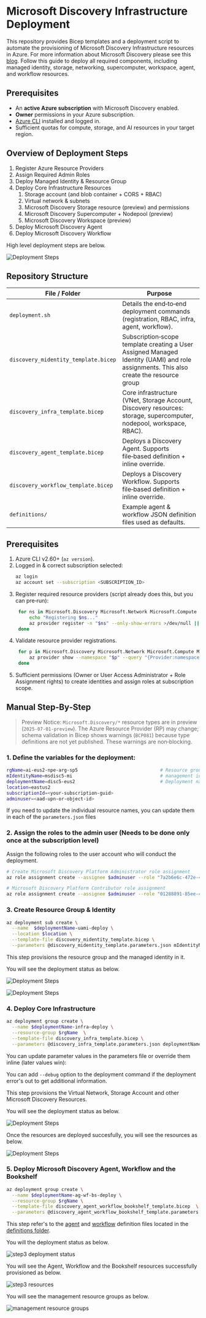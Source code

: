 # Microsoft Discovery Infrastructure Deployment

This repository provides Bicep templates and a deployment script to automate the provisioning of Microsoft Discovery Infrastructure resources in Azure. For more information about Microsoft Discovery please see this [blog](https://azure.microsoft.com/en-us/blog/transforming-rd-with-agentic-ai-introducing-microsoft-discovery/). Follow this guide to deploy all required components, including managed identity, storage, networking, supercomputer, workspace, agent, and workflow resources.

## Prerequisites

- An **active Azure subscription** with Microsoft Discovery enabled.
- **Owner** permissions in your Azure subscription.
- [Azure CLI](https://docs.microsoft.com/cli/azure/install-azure-cli) installed and logged in.
- Sufficient quotas for compute, storage, and AI resources in your target region.

## Overview of Deployment Steps

1. Register Azure Resource Providers
2. Assign Required Admin Roles
3. Deploy Managed Identity & Resource Group
4. Deploy Core Infrastructure Resources
   1. Storage account (and blob container + CORS + RBAC)
   2. Virtual network & subnets
   3. Microsoft Discovery Storage resource (preview) and permissions
   4. Microsoft Discovery Supercomputer + Nodepool (preview)
   5. Microsoft Discovery Workspace (preview)
5. Deploy Microsoft Discovery Agent
6. Deploy Microsoft Discovery Workflow

High level deployment steps are below. 

![Deployment Steps](/images/bicep_deployment_flow.png)

## Repository Structure
| File / Folder | Purpose |
|---------------|---------|
| `deployment.sh` | Details the end‑to‑end deployment commands (registration, RBAC, infra, agent, workflow). |
| `discovery_midentity_template.bicep` | Subscription‑scope template creating a User Assigned Managed Identity (UAMI) and role assignments. This also create the resource group|
| `discovery_infra_template.bicep`  | Core infrastructure (VNet, Storage Account, Discovery resources: storage, supercomputer, nodepool, workspace, RBAC). |
| `discovery_agent_template.bicep` | Deploys a Discovery Agent. Supports file‑based definition + inline override. |
| `discovery_workflow_template.bicep` | Deploys a Discovery Workflow. Supports file‑based definition + inline override. |
| `definitions/` | Example agent & workflow JSON definition files used as defaults. |

## Prerequisites
1. Azure CLI v2.60+ (`az version`).
2. Logged in & correct subscription selected:
   ```bash
   az login
   az account set --subscription <SUBSCRIPTION_ID>
   ```
3. Register required resource providers (script already does this, but you can pre‑run):
   ```bash
    for ns in Microsoft.Discovery Microsoft.Network Microsoft.Compute Microsoft.Storage Microsoft.ManagedIdentity Microsoft.AlertsManagement Microsoft.Authorization Microsoft.CognitiveServices Microsoft.ContainerInstance Microsoft.ContainerRegistry Microsoft.ContainerService Microsoft.DocumentDB Microsoft.Features Microsoft.KeyVault Microsoft.MachineLearningServices Microsoft.NetApp Microsoft.OperationalInsights Microsoft.ResourceGraph Microsoft.Search Microsoft.Web Microsoft.Insights Microsoft.Resources Microsoft.Sql Microsoft.App; do
        echo "Registering $ns..."
        az provider register -n "$ns" --only-show-errors >/dev/null || echo "Failed: $ns"
    done
   ```
4. Validate resource provider registrations.
   ```bash
    for p in Microsoft.Discovery Microsoft.Network Microsoft.Compute Microsoft.Storage Microsoft.ManagedIdentity Microsoft.AlertsManagement Microsoft.Authorization Microsoft.CognitiveServices Microsoft.ContainerInstance Microsoft.ContainerRegistry Microsoft.ContainerService Microsoft.DocumentDB Microsoft.Features Microsoft.KeyVault Microsoft.MachineLearningServices Microsoft.NetApp Microsoft.OperationalInsights Microsoft.ResourceGraph Microsoft.Search Microsoft.Web Microsoft.Insights Microsoft.Resources Microsoft.Sql Microsoft.App; do
        az provider show --namespace "$p" --query "{Provider:namespace,State:registrationState}" -o table
    done
   ```
5. Sufficient permissions (Owner or User Access Administrator + Role Assignment rights) to create identities and assign roles at subscription scope.

## Manual Step‑By‑Step

> Preview Notice: `Microsoft.Discovery/*` resource types are in preview (`2025-07-01-preview`). The Azure Resource Provider (RP) may change; schema validation in Bicep shows warnings (`BCP081`) because type definitions are not yet published. These warnings are non‑blocking.

### 1. Define the variables for the deployment:
```bash
rgName=ai-eus2-npe-arg-sp5                              # Resource group name
mIdentityName=msdisc5-mi                                # management identity resource name, I noted that MI name has to be less than 10 characters for the deployment to be successful. 
deploymentName=disc5-eus2                               # Deployment name less than 10 characters
location=eastus2
subscriptionId=<your-subscription-guid>
adminuser=<aad-upn-or-object-id>
```

If you need to update the individual resource names, you can update them in each of the `parameters.json` files 

### 2. Assign the roles to the admin user (Needs to be done only once at the subscription level)
Assign the following roles to the user account who will conduct the deployment. 
```bash
# Create Microsoft Discovery Platform Administrator role assignment
az role assignment create --assignee $adminuser --role "7a2b6e6c-472e-4b39-8878-a26eb63d75c6" --scope /subscriptions/$subscriptionId

# Microsoft Discovery Platform Contributor role assignment
az role assignment create --assignee $adminuser --role "01288891-85ee-45a7-b367-9db3b752fc65" --scope /subscriptions/$subscriptionId
```


### 3. Create Resource Group & Identity
```bash
az deployment sub create \
  --name  $deploymentName-uami-deploy \
  --location $location \
  --template-file discovery_midentity_template.bicep \
  --parameters @discovery_midentity_template.parameters.json mIdentityName=$mIdentityName resourceGroupName=$rgName location=$location
```

This step provisions the resource group and the managed identity in it. 

You will see the deployment status as below. 

![Deployment Steps](/images/SCR-20250907-jpzq.png)

![Deployment Steps](/images/SCR-20250907-iult.png)

### 4. Deploy Core Infrastructure
```bash
az deployment group create \
  --name $deploymentName-infra-deploy \
  --resource-group $rgName  \
  --template-file discovery_infra_template.bicep \
  --parameters @discovery_infra_template.parameters.json deploymentName=$deploymentName mIdentityName=$mIdentityName location=$location 
```

You can update parameter values in the parameters file or override them inline (later values win):

You can add `--debug` option to the deployment command if the deployment error's out to get additional information. 

This step provisions the Virtual Network, Storage Account and other Microsoft Discovery Resources. 

You will see the deployment status as below. 

![Deployment Steps](/images/SCR-20250907-jqcl.png)

Once the resources are deployed succesfully, you will see the resources as below. 

![Deployment Steps](/images/SCR-20250906-mdxa.png)

### 5. Deploy Microsoft Discovery Agent, Workflow and the Bookshelf
```bash
az deployment group create \
  --name $deploymentName-ag-wf-bs-deploy \
  --resource-group $rgName \
  --template-file discovery_agent_workflow_bookshelf_template.bicep  \
  --parameters @discovery_agent_workflow_bookshelf_template.parameters.json location=$location
```
This step refer's to the [agent](/definitions/example-agent-definition.json) and [workflow](/definitions/example-workflow-definition.json) definition files located in the [definitions folder](/definitions/).

You will the deployment status as below. 

![step3 deployment status](/images/SCR-20250907-jtik.png)

You will see the Agent, Workflow and the Bookshelf resources successfully provisioned as below. 

![step3 resources](/images/SCR-20250907-jtpg.png)

You will see the management resource groups as below. 

![management resource groups](/images/SCR-20250907-jtvv.png)



